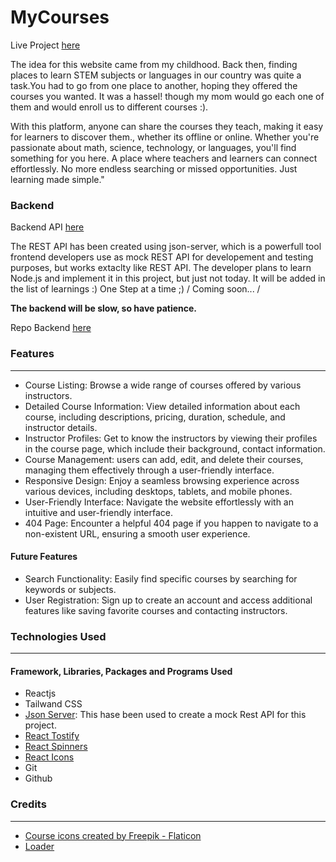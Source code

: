 # MyCourses

Live Project [here](https://mycoursess.netlify.app/)

The idea for this website came from my childhood. Back then, finding places to learn STEM subjects or languages in our country was quite a task.You had to go from one place to another, hoping they offered the courses you wanted. It was a hassel! though my mom would go each one of them and would enroll us to different courses :).

With this platform, anyone can share the courses they teach, making it easy for learners to discover them., whether its offline or online. Whether you're passionate about math, science, technology, or languages, you'll find something for you here. A place where teachers and learners can connect effortlessly. No more endless searching or missed opportunities. Just learning made simple."



### Backend

Backend API [here](https://mycourses-backend.onrender.com/) 

 The REST API has been created using json-server, which is a powerfull tool frontend developers use as mock REST API for developement and testing purposes, but works extaclty like REST API. The developer plans to learn Node.js and implement it in this project, but just not today. It will be added in the list of learnings :) One Step at a time ;)
/ Coming soon... /

**The backend will be slow, so have patience.**

Repo Backend [here](https://github.com/MuzhdaN/learning-platform-backend)



### Features
<hr>

- Course Listing: Browse a wide range of courses offered by various instructors.
- Detailed Course Information: View detailed information about each course, including descriptions, pricing, duration, schedule, and instructor details.
- Instructor Profiles: Get to know the instructors by viewing their profiles in the course page, which include their background, contact information.
- Course Management: users can add, edit, and delete their courses, managing them effectively through a user-friendly interface.
- Responsive Design: Enjoy a seamless browsing experience across various devices, including desktops, tablets, and mobile phones.
- User-Friendly Interface: Navigate the website effortlessly with an intuitive and user-friendly interface.
- 404 Page: Encounter a helpful 404 page if you happen to navigate to a non-existent URL, ensuring a smooth user experience.

#### Future Features
- Search Functionality: Easily find specific courses by searching for keywords or subjects.
- User Registration: Sign up to create an account and access additional features like saving favorite courses and contacting instructors.

### Technologies Used

<hr>

#### Framework, Libraries, Packages and Programs Used

 - Reactjs
 - Tailwand CSS
 - [Json Server](https://github.com/typicode/json-server): This hase been used to create a mock Rest API for this project.
 - [React Tostify]()
 - [React Spinners](https://www.npmjs.com/package/react-spinners)
 - [React Icons](https://react-icons.github.io/react-icons/)
 - Git
 - Github



### Credits

<hr>

- <a href="https://www.flaticon.com/free-icons/course" title="course icons">Course icons created by Freepik - Flaticon</a>
- [Loader](https://www.davidhu.io/react-spinners/storybook/?path=/docs/pacmanloader--main)